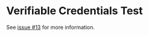 # Verifiable Credentials Test

See [issue #13](https://github.com/marcvanandel/solid-quest/issues/13) for more information.
